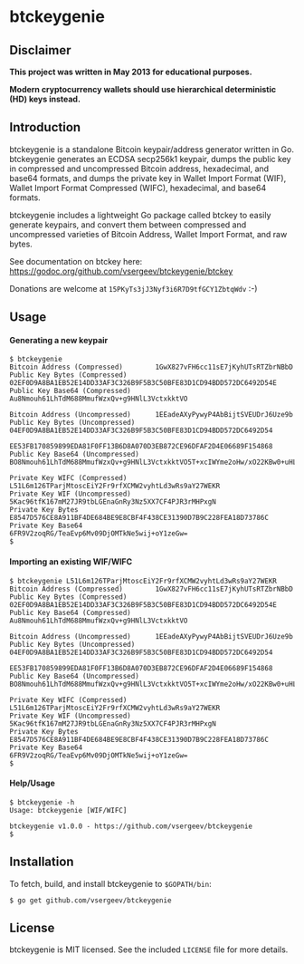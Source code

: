 # btckeygenie

## Disclaimer

**This project was written in May 2013 for educational purposes.**

**Modern cryptocurrency wallets should use hierarchical deterministic (HD) keys instead.**

## Introduction

btckeygenie is a standalone Bitcoin keypair/address generator written in Go.
btckeygenie generates an ECDSA secp256k1 keypair, dumps the public key in
compressed and uncompressed Bitcoin address, hexadecimal, and base64 formats,
and dumps the private key in Wallet Import Format (WIF), Wallet Import Format
Compressed (WIFC), hexadecimal, and base64 formats.

btckeygenie includes a lightweight Go package called btckey to easily generate
keypairs, and convert them between compressed and uncompressed varieties of
Bitcoin Address, Wallet Import Format, and raw bytes.

See documentation on btckey here: https://godoc.org/github.com/vsergeev/btckeygenie/btckey

Donations are welcome at `15PKyTs3jJ3Nyf3i6R7D9tfGCY1ZbtqWdv` :-)

## Usage

#### Generating a new keypair

    $ btckeygenie
    Bitcoin Address (Compressed)        1GwX827vFH6cc11sE7jKyhUTsRTZbrNBbD
    Public Key Bytes (Compressed)       02EF0D9A8BA1EB52E14DD33AF3C326B9F5B3C50BFE83D1CD94BDD572DC6492D54E
    Public Key Base64 (Compressed)      Au8Nmouh61LhTdM688MmufWzxQv+g9HNlL3VctxkktVO
    
    Bitcoin Address (Uncompressed)      1EEadeAXyPywyP4AbBijtSVEUDrJ6Uze9b
    Public Key Bytes (Uncompressed)     04EF0D9A8BA1EB52E14DD33AF3C326B9F5B3C50BFE83D1CD94BDD572DC6492D54
                                        EE53FB170859899EDA81F0FF13B6D8A070D3EB872CE96DFAF2D4E06689F154868
    Public Key Base64 (Uncompressed)    BO8Nmouh61LhTdM688MmufWzxQv+g9HNlL3VctxkktVO5T+xcIWYme2oHw/xO22KBw0+uHLOlt+vLU4GaJ8VSGg=
    
    Private Key WIFC (Compressed)       L51L6m126TParjMtoscEiY2Fr9rfXCMW2vyhtLd3wRs9aY27WEKR
    Private Key WIF (Uncompressed)      5Kac96tfK167mM27JR9tbLGEnaGnRy3Nz5XX7CF4PJR3rMHPxgN
    Private Key Bytes                   E8547D576CE8A911BF4DE684BE9E8CBF4F438CE31390D7B9C228FEA18D73786C
    Private Key Base64                  6FR9V2zoqRG/TeaEvp6Mv09DjOMTkNe5wij+oY1zeGw=
    $

#### Importing an existing WIF/WIFC

    $ btckeygenie L51L6m126TParjMtoscEiY2Fr9rfXCMW2vyhtLd3wRs9aY27WEKR
    Bitcoin Address (Compressed)        1GwX827vFH6cc11sE7jKyhUTsRTZbrNBbD
    Public Key Bytes (Compressed)       02EF0D9A8BA1EB52E14DD33AF3C326B9F5B3C50BFE83D1CD94BDD572DC6492D54E
    Public Key Base64 (Compressed)      Au8Nmouh61LhTdM688MmufWzxQv+g9HNlL3VctxkktVO
    
    Bitcoin Address (Uncompressed)      1EEadeAXyPywyP4AbBijtSVEUDrJ6Uze9b
    Public Key Bytes (Uncompressed)     04EF0D9A8BA1EB52E14DD33AF3C326B9F5B3C50BFE83D1CD94BDD572DC6492D54
                                        EE53FB170859899EDA81F0FF13B6D8A070D3EB872CE96DFAF2D4E06689F154868
    Public Key Base64 (Uncompressed)    BO8Nmouh61LhTdM688MmufWzxQv+g9HNlL3VctxkktVO5T+xcIWYme2oHw/xO22KBw0+uHLOlt+vLU4GaJ8VSGg=
    
    Private Key WIFC (Compressed)       L51L6m126TParjMtoscEiY2Fr9rfXCMW2vyhtLd3wRs9aY27WEKR
    Private Key WIF (Uncompressed)      5Kac96tfK167mM27JR9tbLGEnaGnRy3Nz5XX7CF4PJR3rMHPxgN
    Private Key Bytes                   E8547D576CE8A911BF4DE684BE9E8CBF4F438CE31390D7B9C228FEA18D73786C
    Private Key Base64                  6FR9V2zoqRG/TeaEvp6Mv09DjOMTkNe5wij+oY1zeGw=
    $

#### Help/Usage

    $ btckeygenie -h
    Usage: btckeygenie [WIF/WIFC]
    
    btckeygenie v1.0.0 - https://github.com/vsergeev/btckeygenie
    $

## Installation

To fetch, build, and install btckeygenie to `$GOPATH/bin`:

    $ go get github.com/vsergeev/btckeygenie

## License

btckeygenie is MIT licensed. See the included `LICENSE` file for more details.
